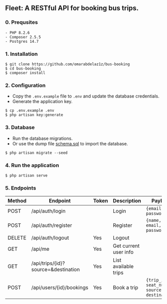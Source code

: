 ## Fleet: A RESTful API for booking bus trips.

### 0. Prequsites
```
- PHP 8.2.6
- Composer 2.5.5
- Postgres 14.7
```

### 1. Installation
```shell
$ git clone https://github.com/omarabdelaz1z/bus-booking
$ cd bus-booking
$ composer install
```

### 2. Configuration
- Copy the `.env.example` file to `.env` and update the database credentials.
- Generate the application key.
```shell
$ cp .env.example .env
$ php artisan key:generate
```

### 3. Database
- Run the database migrations.
- Or use the dump file [schema.sql](/database_dump/schema.sql) to import the database.
```shell
$ php artisan migrate --seed
```

### 4. Run the application
```shell
$ php artisan serve
```

### 5. Endpoints


| Method | Endpoint | Token  | Description | Payload |
| ------------- | ------------- | ------------- | ------------- | ------------- |
| POST  | /api/auth/login  | | Login | ```{email, password}``` |
| POST  | /api/auth/register  | | Register | ```{name, email, password}``` |
| DELETE  | /api/auth/logout  | Yes | Logout | |
| GET  | /api/me  | Yes | Get current user info | | 
| GET  | /api/trips/{id}?source=&destination | Yes | List available trips | |
| POST  | /api/users/{id}/bookings | Yes | Book a trip | `{trip_id, seat_number, source, destination}` |
